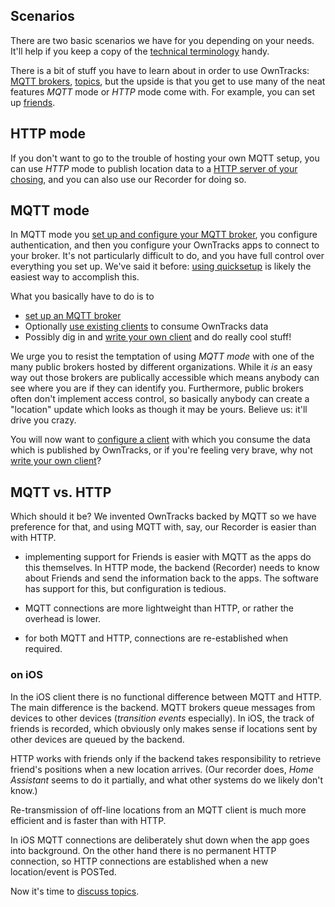 ## Scenarios

There are two basic scenarios we have for you depending on your needs. It'll help if you keep a copy of the [technical terminology](../terminology.md) handy.

There is a bit of stuff you have to learn about in order to use OwnTracks: [MQTT brokers](broker.md), [topics](topics.md), but the upside is that you get to use many of the neat features _MQTT_ mode or _HTTP_ mode come with. For example, you can set up [friends](../features/friends.md).

## HTTP mode

If you don't want to go to the trouble of hosting your own MQTT setup, you can use _HTTP_ mode to publish location data to a [HTTP server of your chosing](../tech/http.md), and you can also use our Recorder for doing so.

## MQTT mode

In MQTT mode you [set up and configure your MQTT broker](broker.md), you configure authentication, and then you configure your OwnTracks apps to connect to your broker. It's not particularly difficult to do, and you have full control over everything you set up. We've said it before: [using quicksetup](quicksetup.md) is likely the easiest way to accomplish this.

What you basically have to do is to

* [set up an MQTT broker](broker.md)
* Optionally [use existing clients](clients.md) to consume OwnTracks data
* Possibly dig in and [write your own client](../tech/program.md) and do really cool stuff!

We urge you to resist the temptation of using _MQTT mode_ with one of the many public brokers hosted by different organizations. While it _is_ an easy way out those brokers are publically accessible which means anybody can see where you are if they can identify you. Furthermore, public brokers often don't implement access control, so basically anybody can create a "location" update which looks as though it may be yours. Believe us: it'll drive you crazy.

You will now want to [configure a client](clients.md) with which you consume the data which is published by OwnTracks, or if you're feeling very brave, why not [write your own client](../tech/program.md)?

## MQTT vs. HTTP

Which should it be? We invented OwnTracks backed by MQTT so we have preference for that, and using MQTT with, say, our Recorder is easier than with HTTP.

- implementing support for Friends is easier with MQTT as the apps do this themselves. In HTTP mode, the backend (Recorder) needs to know about Friends and send the information back to the apps. The software has support for this, but configuration is tedious.

- MQTT connections are more lightweight than HTTP, or rather the overhead is lower.

- for both MQTT and HTTP, connections are re-established when required.


### on iOS

In the iOS client there is no functional difference between MQTT and HTTP.  The main difference is the backend. MQTT brokers queue messages from devices to other devices (_transition events_ especially). In iOS, the track of friends is recorded, which obviously only makes sense if locations sent by other devices are queued by the backend.

HTTP works with friends only if the backend takes responsibility to retrieve friend's positions when a new location arrives. (Our recorder does, _Home Assistant_ seems to do it partially, and what other systems do we likely don't know.)

Re-transmission of off-line locations from an MQTT client is much more efficient and is faster than with HTTP.

In iOS MQTT connections are deliberately shut down when the app goes into background.  On the other hand there is no permanent HTTP connection, so HTTP connections are established when a new location/event is POSTed.




Now it's time to [discuss topics](topics.md).
